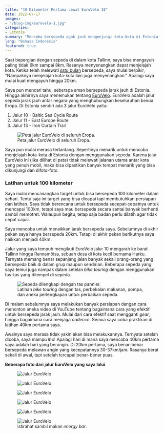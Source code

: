 ```yaml
---
title: "40 Kilometer Pertama Lewat EuroVelo 10"
date: 2022-07-17
images:
- "/blog-img/eurovelo-1.jpg"
categories:
- Estonia
summary: "Mencoba bersepeda agak jauh mengunjungi kota-kota di Estonia."
lang: "Bahasa Indonesia"
featured: true
---
```


Saat bepergian dengan sepeda di dalam kota Tallinn, saya bisa mengayuh paling tidak 6km sampai 8km. Rasanya menyenangkan dapat menjelajah kota. Ketika telah melewati [satu bulan](https://www.asepbagja.com/id/pribadi/mulai-bersepeda) bersepeda, saya mulai berpikir, "Nampaknya menjelajah kota-kota lain juga menyenangkan." Apalagi saya mulai kuat mengayuh hingga 20km.

Saya pun mencari tahu, seberapa aman bersepeda jarak jauh di Estonia. Hingga akhirnya saya menemukan tentang <a href="https://en.eurovelo.com" target="_blank">EuroVelo</a>. EuroVelo adalah jalur sepeda jarak jauh antar negara yang menghubungkan keseluruhan benua Eropa. Di Estonia sendiri ada 3 jalur EuroVelo yaitu:
1. Jalur 10 - Baltic Sea Cycle Route
2. Jalur 11 - East Europe Route
3. Jalur 13 - Iron Curtain Trail

<figure class="figure">
<img src="https://www.asepbagja.com/blog-img/eurovelo-map.png" class="figure-img img-fluid" alt="Peta jalur EuroVelo di seluruh Eropa." />
<figcaption class="figure-caption text-center">Peta jalur EuroVelo di seluruh Eropa.</figcaption>
</figure>

Saya pun mulai merasa tertantang. Sepertinya menarik untuk mencoba menjelajah kota-kota di Estonia dengan menggunakan sepeda. Karena jalur EuroVelo ini (jika dilihat di peta) tidak melewati jalanan utama antar kota yang penuh mobil, maka bisa dipastikan banyak tempat menarik yang bisa dikunjungi dan difoto-foto.

### Latihan untuk 100 kilometer

Saya mulai mencanangkan target untuk bisa bersepeda 100 kilometer dalam sehari. Tentu saja ini target yang bisa dicapai tapi membutuhkan persiapan dan latihan. Saya tidak berencana untuk bersepeda secepat-cepatnya untuk mencapai 100km, tetapi saya mau bersepeda secara santai banyak berhenti sambil memotret. Walaupun begitu, tetap saja badan perlu dilatih agar tidak cepat capai.

Saya mencoba untuk menaikkan jarak bersepeda saya. Sebelumnya di akhir pekan saya hanya bersepeda 20km. Tetapi di akhir pekan berikutnya saya naikkan menjadi 40km.

Jalur yang saya tempuh mengikuti EuroVelo jalur 10 mengarah ke barat Tallinn hingga Rannamõisa, sebuah desa di kota kecil bernama Harku. Ternyata memang benar sepanjang jalan banyak sekali orang-orang yang bersepeda baik di dalam grup maupun sendirian. Beberapa sepeda yang saya temui juga nampak dalam setelan *bike touring* dengan menggunakan tas-tas yang ditempel di sepeda.

<figure class="figure">
<img src="https://www.asepbagja.com/blog-img/eurovelo-3.jpg" class="figure-img img-fluid" alt="Sepeda dilengkapi dengan tas pannier." />
<figcaption class="figure-caption text-center">Latihan <i>bike touring</i> dengan tas, perbekalan makanan, pompa, dan aneka perlengkapan untuk perbaikan sepeda.</figcaption>
</figure>

Di malam sebelumnya saya melakukan banyak persiapan dengan cara menonton aneka video di YouTube tentang bagaimana cara yang efektif untuk bersepeda jarak jauh. Mulai dari cara efektif saat mengganti *gear*, hingga bagaimana cara menjaga *cadence*. Semua saya coba praktikan di latihan 40km pertama saya.

Awalnya saya merasa tidak yakin akan bisa melakukannya. Ternyata setelah dicoba, saya mampu *lho*! Apalagi hari di mana saya mencoba 40km pertama saya adalah hari yang berangin. Di 20km pertama, saya benar-benar bersepeda melawan angin yang kecepatannya 30-37km/jam. Rasanya berat sekali di awal, tapi setelah tercapai benar-benar puas.

**Beberapa foto dari jalur EuroVelo yang saya lalui**

<figure class="figure">
<img src="https://www.asepbagja.com/blog-img/eurovelo-4.jpg" class="figure-img img-fluid" alt="Jalur EuroVelo" />
</figure>

<figure class="figure">
<img src="https://www.asepbagja.com/blog-img/eurovelo-5.jpg" class="figure-img img-fluid" alt="Jalur EuroVelo" />
</figure>

<figure class="figure">
<img src="https://www.asepbagja.com/blog-img/eurovelo-6.jpg" class="figure-img img-fluid" alt="Jalur EuroVelo" />
</figure>

<figure class="figure">
<img src="https://www.asepbagja.com/blog-img/eurovelo-7.jpg" class="figure-img img-fluid" alt="Jalur EuroVelo" />
</figure>

<figure class="figure">
<img src="https://www.asepbagja.com/blog-img/eurovelo-8.jpg" class="figure-img img-fluid" alt="Jalur EuroVelo" />
</figure>

<figure class="figure">
<img src="https://www.asepbagja.com/blog-img/eurovelo-9.jpg" class="figure-img img-fluid" alt="Jalur EuroVelo" />
<figcaption class="figure-caption text-center">Istirahat sambil makan <i>energy bar</i>.</figcaption>
</figure>
